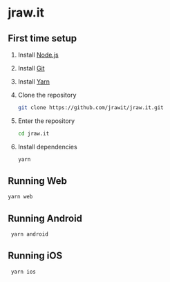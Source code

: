 # jraw.it

## First time setup

1. Install [Node.js](https://nodejs.org/en/download/)
2. Install [Git](https://git-scm.com/downloads)
3. Install [Yarn](https://yarnpkg.com/getting-started/install)
4. Clone the repository

   ```bash
   git clone https://github.com/jrawit/jraw.it.git
   ```

5. Enter the repository

   ```bash
   cd jraw.it
   ```

6. Install dependencies

   ```bash
   yarn
   ```

## Running Web

```bash
yarn web
```

## Running Android

```bash
 yarn android
```

## Running iOS

```bash
 yarn ios
```
